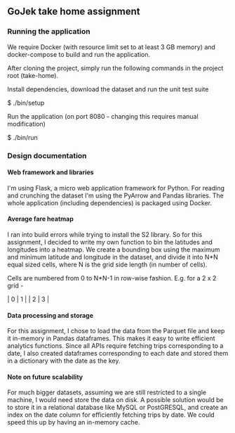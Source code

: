 ## GoJek take home assignment

### Running the application

We require Docker (with resource limit set to at least 3 GB memory) and docker-compose to build and run the application.

After cloning the project, simply run the following commands in the project root (take-home).

Install dependencies, download the dataset and run the unit test suite

$ ./bin/setup

Run the application (on port 8080 - changing this requires manual modification)

$ ./bin/run

### Design documentation

#### Web framework and libraries

I'm using Flask, a micro web application framework for Python. For reading and crunching the dataset I'm using the PyArrow and Pandas libraries. The whole application (including dependencies) is packaged using Docker.

#### Average fare heatmap

I ran into build errors while trying to install the S2 library. So for this assignment, I decided to write my own function to bin the latitudes and longitudes into a heatmap. We create a bounding box using the maximum and minimum latitude and longitude in the dataset, and divide it into N*N equal sized cells, where N is the grid side length (in number of cells).

Cells are numbered from 0 to N*N-1 in row-wise fashion. E.g. for a 2 x 2 grid - 

| 0 | 1 |
| 2 | 3 |

#### Data processing and storage

For this assignment, I chose to load the data from the Parquet file and keep it in-memory in Pandas dataframes. This makes it easy to write efficient analytics functions. Since all APIs require fetching trips corresponding to a date, I also created dataframes corresponding to each date and stored them in a dictionary with the date as the key.

#### Note on future scalability

For much bigger datasets, assuming we are still restricted to a single machine, I would need store the data on disk. A possible solution would be to store it in a relational database like MySQL or PostGRESQL, and create an index on the date column for efficiently fetching trips by date. We could speed this up by having an in-memory cache.
